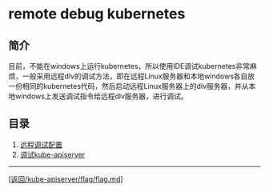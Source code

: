 remote debug kubernetes
===================================================================
## 简介
目前，不能在windows上运行kubernetes，所以使用IDE调试kubernetes非常麻烦，一般采用远程dlv的调试方法，即在远程Linux服务器和本地windows各自放一份相同的kubernetes代码，然后启动远程Linux服务器上的dlv服务器，并从本地windows上发送调试指令给远程dlv服务器，进行调试。

## 目录
1. [远程调试配置](../remote-debug/remote-debug-launch.md/)
2. [调试kube-apiserver](../remote-debug/debug-kube-apiserver.md/)

_______________________________________________________________________
[[返回/kube-apiserver/flag/flag.md]](../../kube-apiserver/kube-apiserver/flag/flag.md/) 
